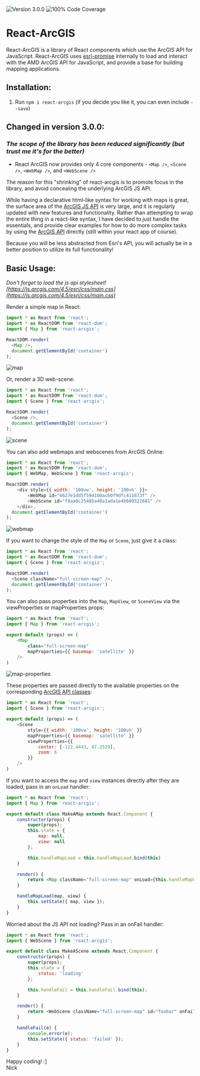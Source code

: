 ![Version 3.0.0](https://img.shields.io/badge/npm-v3.0.0-blue.svg) ![100% Code Coverage](https://img.shields.io/badge/coverage-100%25-brightgreen.svg)

# React-ArcGIS

React-ArcGIS is a library of React components which use the ArcGIS API for JavaScript. React-ArcGIS uses [esri-promise](https://www.npmjs.com/package/esri-promise) internally to load and interact with the AMD ArcGIS API for JavaScript, and provide a base for building mapping applications.

## Installation:

1. Run `npm i react-arcgis` (if you decide you like it, you can even include `--save`)


## Changed in version 3.0.0:

### *The scope of the library has been reduced significantly (but trust me it's for the better)*

- React ArcGIS now provides only 4 core components - `<Map />`, `<Scene />`, `<WebMap />`, and `<WebScene />`

The reason for this "shrinking" of react-arcgis is to promote focus in the library, and avoid concealing the underlying ArcGIS JS API.

While having a declarative html-like syntax for working with maps is great, the surface area of the [ArcGIS JS API](https://developers.arcgis.com/javascript/) is very large, and it is regularly updated with new features and functionality. Rather than attempting to wrap the entire thing in a react-like syntax, I have decided to just handle the essentials, and provide clear examples for how to do more complex tasks by using the [ArcGIS API](https://developers.arcgis.com/javascript/) directly (still within your react app of course).

Because you will be less abstracted from Esri's API, you will actually be in a better position to utilize its full functionality!


## Basic Usage:

*Don't forget to load the js api stylesheet! [https://js.arcgis.com/4.5/esri/css/main.css](https://js.arcgis.com/4.5/esri/css/main.css)*

Render a simple map in React:

```js
import * as React from 'react';
import * as ReactDOM from 'react-dom';
import { Map } from 'react-arcgis';

ReactDOM.render(
  <Map />,
  document.getElementById('container')
);
```

![map](https://user-images.githubusercontent.com/16542714/27751340-a9e440b4-5d90-11e7-84bc-6281f2a2f59b.jpg)

Or, render a 3D web-scene:

```js
import * as React from 'react';
import * as ReactDOM from 'react-dom';
import { Scene } from 'react-arcgis';

ReactDOM.render(
  <Scene />,
  document.getElementById('container')
);
```
![scene](https://user-images.githubusercontent.com/16542714/27750977-088b94ac-5d8f-11e7-997a-088a3c717cf6.jpg)

You can also add webmaps and webscenes from ArcGIS Online:

```js
import * as React from 'react';
import * as ReactDOM from 'react-dom';
import { WebMap, WebScene } from 'react-arcgis';

ReactDOM.render(
    <div style={{ width: '100vw', height: '100vh' }}>
        <WebMap id="6627e1dd5f594160ac60f9dfc411673f" />
        <WebScene id="f8aa0c25485a40a1ada1e4b600522681" />
    </div>,
  document.getElementById('container')
);
```
![webmap](https://user-images.githubusercontent.com/16542714/27751438-26e02b78-5d91-11e7-8e5d-9198cd390e57.jpg)

If you want to change the style of the `Map` or `Scene`, just give it a class:

```js
import * as React from 'react';
import * as ReactDOM from 'react-dom';
import { Scene } from 'react-arcgis';

ReactDOM.render(
  <Scene className="full-screen-map" />,
  document.getElementById('container')
);
```

You can also pass properties into the `Map`, `MapView`, or `SceneView` via the viewProperties or mapProperties props:

```js
import * as React from 'react';
import { Map } from 'react-arcgis';

export default (props) => (
    <Map
        class="full-screen-map"
        mapProperties={{ basemap: 'satellite' }}
    />
)
```
![map-properties](https://user-images.githubusercontent.com/16542714/27751672-3e31bcc8-5d92-11e7-8e2b-3afab88c7154.jpg)

These properties are passed directly to the available properties on the corresponding [ArcGIS API classes](https://developers.arcgis.com/javascript/latest/api-reference/index.html):

```js
import * as React from 'react';
import { Scene } from 'react-arcgis';

export default (props) => (
    <Scene
        style={{ width: '100vw', height: '100vh' }}
        mapProperties={{ basemap: 'satellite' }}
        viewProperties={{
            center: [-122.4443, 47.2529],
            zoom: 6
        }}
    />
)
```

If you want to access the `map` and `view` instances directly after they are loaded, pass in an `onLoad` handler:

```js
import * as React from 'react';
import { Map } from 'react-arcgis';

export default class MakeAMap extends React.Component {
    constructor(props) {
        super(props);
        this.state = {
            map: null,
            view: null
        };

        this.handleMapLoad = this.handleMapLoad.bind(this)
    }

    render() {
        return <Map className="full-screen-map" onLoad={this.handleMapLoad} />;
    }

    handleMapLoad(map, view) {
        this.setState({ map, view });
    }
}
```

Worried about the JS API not loading? Pass in an onFail handler:

```js
import * as React from 'react';
import { WebScene } from 'react-arcgis';

export default class MakeAScene extends React.Component {
    constructor(props) {
        super(props);
        this.state = {
            status: 'loading'
        };

        this.handleFail = this.handleFail.bind(this);
    }

    render() {
        return <WebScene className="full-screen-map" id="foobar" onFail={this.handleFail} />;
    }

    handleFail(e) {
        console.error(e);
        this.setState({ status: 'failed' });
    }
}
```





Happy coding! :] <br />
Nick
